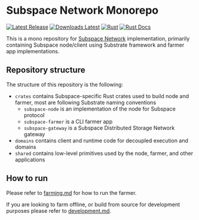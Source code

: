 # Subspace Network Monorepo

[![Latest Release](https://img.shields.io/github/v/release/autonomys/subspace?display_name=tag&style=flat-square)](https://github.com/autonomys/subspace/releases)
[![Downloads Latest](https://img.shields.io/github/downloads/autonomys/subspace/latest/total?style=flat-square)](https://github.com/autonomys/subspace/releases/latest)
[![Rust](https://img.shields.io/github/actions/workflow/status/autonomys/subspace/rust.yml?branch=main)](https://github.com/autonomys/subspace/actions/workflows/rust.yml)
[![Rust Docs](https://img.shields.io/github/actions/workflow/status/autonomys/subspace/rustdoc.yml?branch=main)](https://autonomys.github.io/subspace)

This is a mono repository for [Subspace Network](https://subspace.network/) implementation, primarily containing
Subspace node/client using Substrate framework and farmer app implementations.

## Repository structure

The structure of this repository is the following:

- `crates` contains Subspace-specific Rust crates used to build node and farmer, most are following Substrate naming conventions
  - `subspace-node` is an implementation of the node for Subspace protocol
  - `subspace-farmer` is a CLI farmer app
  - `subspace-gateway` is a Subspace Distributed Storage Network gateway
- `domains` contains client and runtime code for decoupled execution and domains
- `shared` contains low-level primitives used by the node, farmer, and other applications

## How to run

Please refer to [farming.md](/docs/farming.md) for how to run the farmer.

If you are looking to farm offline, or build from source for development purposes please refer to [development.md](/docs/development.md).
